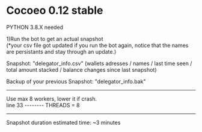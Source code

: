 # Cocoeo 0.12 stable
PYTHON 3.8.X needed

1)Run the bot to get an actual snapshot</br>
(*your csv file got updated if you run the bot again, notice that the names are persistants and stay through an update.)</br>


Snapshot: "delegator_info.csv" (wallets adresses / names / last time seen / total amount stacked / balance changes since last snapshot)</br>

Backup of your previous Snapshot: "delegator_info.bak"</br>

--------------------------------------------------------------------------------------------------------

Use max 8 workers, lower it if crash.</br>
line 33  --------   THREADS = 8

--------------------------------------------------------------------------------------------------------

Snapshot duration estimated time: ~3 minutes
